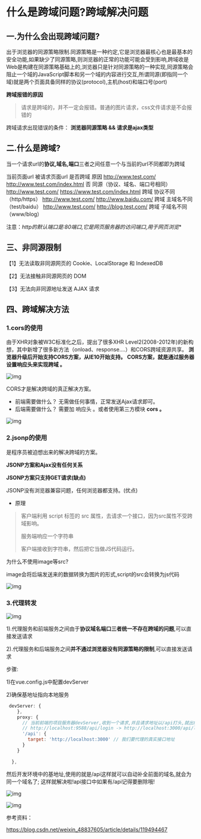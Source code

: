 # 什么是跨域问题?跨域解决问题

## **一.为什么会出现跨域问题?**

出于浏览器的同源策略限制.同源策略是一种约定,它是浏览器最核心也是最基本的安全功能,如果缺少了同源策略,则浏览器的正常的功能可能会受到影响,跨域收是Web是构建在同源策略基础上的,浏览器只是针对同源策略的一种实现,同源策略会阻止一个域的JavaScript脚本和另一个域的内容进行交互,所谓同源(即指同一个域)就是两个页面具备同样的协议(protocol),主机(host)和端口号(port)

**跨域报错的原因**

> 请求是跨域的，并不一定会报错。普通的图片请求，css文件请求是不会报错的

跨域请求出现错误的条件： **浏览器同源策略 && 请求是ajax类型**

## **二.什么是跨域?**

当一个请求url的**协议,域名,端口**三者之间任意一个与当前的url不同都即为跨域

当前页面url                  被请求页面url                              是否跨域    原因
http://www.test.com/    http://www.test.com/index.html    否               同源（协议、域名、端口号相同）
http://www.test.com/    https://www.test.com/index.html   跨域          协议不同（http/https）
http://www.test.com/    http://www.baidu.com/                  跨域           主域名不同（test/baidu）
http://www.test.com/    http://blog.test.com/                      跨域           子域名不同（www/blog）

注意：**http的默认端口是:80端口*,它是网页服务器的访问端口,用于网页浏览**



## **三、非同源限制**

【1】无法读取非同源网页的 Cookie、LocalStorage 和 IndexedDB

【2】无法接触非同源网页的 DOM

【3】无法向非同源地址发送 AJAX 请求

## **四、跨域解决方法**

### **1.cors的使用**

由于XHR对象被W3C标准化之后，提出了很多XHR Level2(2008-2012年)的新构想，其中新增了很多新方法（onload、response....）和CORS跨域资源共享。 **浏览器升级后开始支持CORS方案，从IE10开始支持。**
**CORS方案，就是通过服务器设置响应头来实现跨域 。**

![img](https://cdn.nlark.com/yuque/0/2022/png/33579416/1669295097179-42d198a8-ab30-4a9a-8d09-aa28346435fe.png)



CORS才是解决跨域的真正解决方案。

* 前端需要做什么？
  无需做任何事情，正常发送Ajax请求即可。
* 后端需要做什么？
  需要加 响应头 。或者使用第三方模块 **cors 。**

![img](https://cdn.nlark.com/yuque/0/2022/png/33579416/1669295175785-72c18816-fa3c-4a55-a1fd-afd3701305ec.png)



### **2.jsonp的使用** 

是程序员被迫想出来的解决跨域的方案。

**JSONP方案和Ajax没有任何关系**

**JSONP方案只支持GET请求(缺点)**

JSONP没有浏览器兼容问题，任何浏览器都支持。(优点)

* 原理

> 客户端利用 script 标签的 src 属性，去请求一个接口，因为src属性不受跨域影响。
>
> 服务端响应一个字符串
>
> 客户端接收到字符串，然后把它当做JS代码运行。

为什么不使用image等src?

image会将后端发送来的数据转换为图片的形式,script的src会转换为js代码


![img](https://cdn.nlark.com/yuque/0/2022/png/33579416/1669295253779-af73e62c-1ad2-456b-bdc0-3f5ba6433d2c.png)



### **3.代理转发** 

![img](https://cdn.nlark.com/yuque/0/2022/png/33579416/1669295322906-9bbcd519-7502-470d-a275-4de593665330.png)



   1).代理服务和前端服务之间由于**协议域名端口三者统一不存在跨域的问题**,可以直接发送请求

   2).代理服务和后端服务之间**并不通过浏览器没有同源策略的限制**,可以直接发送请求

步骤:

  1)在vue.config.js中配置devServer

  2)确保基地址指向本地服务

```js
 devServer: {
    },
    proxy: {
      // 当前前端的项目服务器devServer,收到一个请求,并且请求地址以/api打头,就出触发代理机制
      // http://localhost:9588/api/login -> http://localhost:3000/api/login
      '/api': {
        target: 'http://localhost:3000' // 我们要代理的真实接口地址
      }
    }
   
  },
```

然后开发环境中的基地址,使用的就是/api这样就可以自动补全前面的域名,就会为同一个域名了; 这样就解决啦!api接口中如果有/api记得要删除哦!

![img](https://cdn.nlark.com/yuque/0/2022/png/33579416/1669295368604-74ec749c-76ce-42f1-82d8-c6c2d802dc51.png)

![img](https://cdn.nlark.com/yuque/0/2022/png/33579416/1669295375371-a69e0289-d2b5-41da-8932-d2f45553e95b.png) 









参考资料：

https://blog.csdn.net/weixin_48837605/article/details/119494467